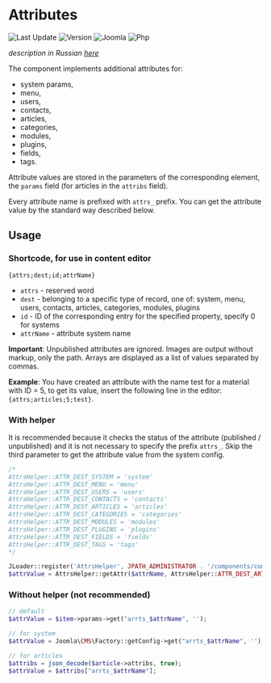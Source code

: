 # Attributes

![Last Update](https://img.shields.io/badge/last_update-2019.09.08-28A5F5.svg?style=for-the-badge)
![Version](https://img.shields.io/badge/VERSION-1.2.5-0366d6.svg?style=for-the-badge)
![Joomla](https://img.shields.io/badge/joomla-3.7+-1A3867.svg?style=for-the-badge)
![Php](https://img.shields.io/badge/php-5.6+-8892BF.svg?style=for-the-badge)

_description in Russian [here](README.ru.md)_

The component implements additional attributes for:

- system params,
- menu,
- users,
- contacts,
- articles,
- categories,
- modules,
- plugins,
- fields,
- tags.

Attribute values are stored in the parameters of the corresponding element, the `params` field (for articles in the `attribs` field).

Every attribute name is prefixed with `attrs_` prefix. You can get the attribute value by the standard way described below.

## Usage

### Shortcode, for use in content editor

```
{attrs;dest;id;attrName}
```

- `attrs` - reserved word
- `dest` - belonging to a specific type of record, one of: system, menu, users, contacts, articles, categories, modules, plugins
- `id` - ID of the corresponding entry for the specified property, specify 0 for systems
- `attrName` - attribute system name

**Important**: Unpublished attributes are ignored. Images are output without markup, only the path. Arrays are displayed as a list of values separated by commas.

**Example**: You have created an attribute with the name test for a material with ID = 5, to get its value, insert the following line in the editor: `{attrs;articles;5;test}`.

### With helper

It is recommended because it checks the status of the attribute (published / unpublished) and it is not necessary to specify the prefix `attrs_`. Skip the third parameter to get the attribute value from the system config.

```php
/*
AttrsHelper::ATTR_DEST_SYSTEM = 'system'
AttrsHelper::ATTR_DEST_MENU = 'menu'
AttrsHelper::ATTR_DEST_USERS = 'users'
AttrsHelper::ATTR_DEST_CONTACTS = 'contacts'
AttrsHelper::ATTR_DEST_ARTICLES = 'articles'
AttrsHelper::ATTR_DEST_CATEGORIES = 'categories'
AttrsHelper::ATTR_DEST_MODULES = 'modules'
AttrsHelper::ATTR_DEST_PLUGINS = 'plugins'
AttrsHelper::ATTR_DEST_FIELDS = 'fields'
AttrsHelper::ATTR_DEST_TAGS = 'tags'
*/

JLoader::register('AttrsHelper', JPATH_ADMINISTRATOR . '/components/com_attrs/helpers/attrs.php');
$attrValue = AttrsHelper::getAttr($attrName, AttrsHelper::ATTR_DEST_ARTICLES, $article->id);
```

### Without helper (not recommended)

```php
// default
$attrValue = $item->params->get("arrts_$attrName", '');

// for system
$attrValue = Joomla\CMS\Factory::getConfig->get("arrts_$attrName", '');

// for articles
$attribs = json_decode($article->attribs, true);
$attrValue = $attribs["arrts_$attrName"];

```
